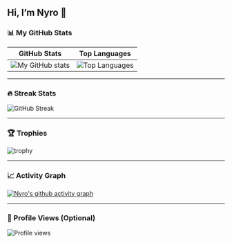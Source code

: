 ## Hi, I’m Nyro 👋  

### 📊 My GitHub Stats  
| GitHub Stats | Top Languages |
|--------------|---------------|
| ![My GitHub stats](https://github-readme-stats.vercel.app/api?username=Kopi-Naparan1&show_icons=true&theme=default&cache_seconds=1800) | ![Top Languages](https://github-readme-stats.vercel.app/api/top-langs/?username=Kopi-Naparan1&layout=compact&theme=default&cache_seconds=1800) |

---

### 🔥 Streak Stats  
![GitHub Streak](https://streak-stats.demolab.com?user=Kopi-Naparan1&theme=default&hide_border=false)

---

### 🏆 Trophies 
![trophy](https://github-profile-trophy.vercel.app/?username=Kopi-Naparan1&theme=flat&margin-w=15)

---

### 📈 Activity Graph
[![Nyro's github activity graph](https://github-readme-activity-graph.vercel.app/graph?username=Kopi-Naparan1&theme=github)](https://github.com/ashutosh00710/github-readme-activity-graph)

---

<!--
### 🚀 Featured Projects  
- [🔧 Project 1](https://github.com/Kopi-Naparan1/Project1) – Short 1-liner on what it does  
- [🎵 Project 2](https://github.com/Kopi-Naparan1/Project2) – Why it’s useful  
- [📚 Project 3](https://github.com/Kopi-Naparan1/Project3) – Highlight a skill/tech you want to show off  

---

-->

### 👀 Profile Views (Optional)  
![Profile views](https://komarev.com/ghpvc/?username=Kopi-Naparan1)
